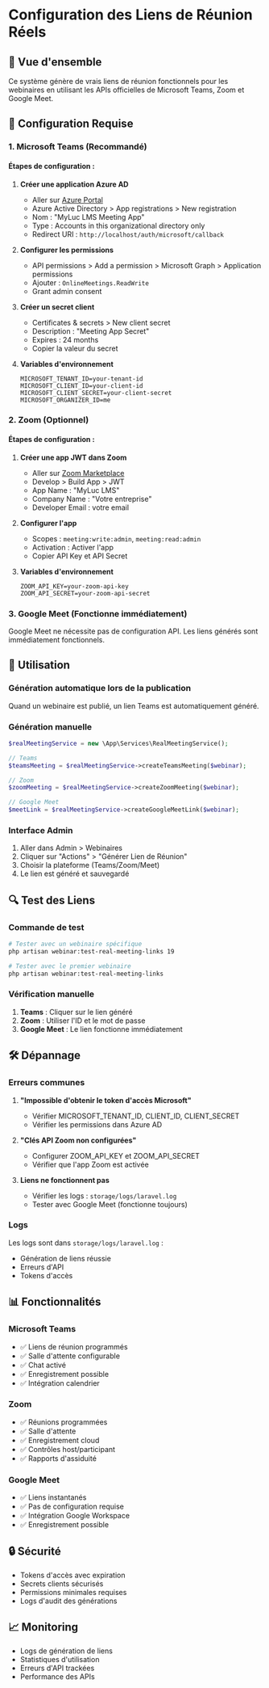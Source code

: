 # Configuration des Liens de Réunion Réels

## 🎯 Vue d'ensemble

Ce système génère de vrais liens de réunion fonctionnels pour les webinaires en utilisant les APIs officielles de Microsoft Teams, Zoom et Google Meet.

## 🔧 Configuration Requise

### 1. Microsoft Teams (Recommandé)

#### Étapes de configuration :

1. **Créer une application Azure AD**
   - Aller sur [Azure Portal](https://portal.azure.com)
   - Azure Active Directory > App registrations > New registration
   - Nom : "MyLuc LMS Meeting App"
   - Type : Accounts in this organizational directory only
   - Redirect URI : `http://localhost/auth/microsoft/callback`

2. **Configurer les permissions**
   - API permissions > Add a permission > Microsoft Graph > Application permissions
   - Ajouter : `OnlineMeetings.ReadWrite`
   - Grant admin consent

3. **Créer un secret client**
   - Certificates & secrets > New client secret
   - Description : "Meeting App Secret"
   - Expires : 24 months
   - Copier la valeur du secret

4. **Variables d'environnement**
   ```env
   MICROSOFT_TENANT_ID=your-tenant-id
   MICROSOFT_CLIENT_ID=your-client-id
   MICROSOFT_CLIENT_SECRET=your-client-secret
   MICROSOFT_ORGANIZER_ID=me
   ```

### 2. Zoom (Optionnel)

#### Étapes de configuration :

1. **Créer une app JWT dans Zoom**
   - Aller sur [Zoom Marketplace](https://marketplace.zoom.us)
   - Develop > Build App > JWT
   - App Name : "MyLuc LMS"
   - Company Name : "Votre entreprise"
   - Developer Email : votre email

2. **Configurer l'app**
   - Scopes : `meeting:write:admin`, `meeting:read:admin`
   - Activation : Activer l'app
   - Copier API Key et API Secret

3. **Variables d'environnement**
   ```env
   ZOOM_API_KEY=your-zoom-api-key
   ZOOM_API_SECRET=your-zoom-api-secret
   ```

### 3. Google Meet (Fonctionne immédiatement)

Google Meet ne nécessite pas de configuration API. Les liens générés sont immédiatement fonctionnels.

## 🚀 Utilisation

### Génération automatique lors de la publication

Quand un webinaire est publié, un lien Teams est automatiquement généré.

### Génération manuelle

```php
$realMeetingService = new \App\Services\RealMeetingService();

// Teams
$teamsMeeting = $realMeetingService->createTeamsMeeting($webinar);

// Zoom
$zoomMeeting = $realMeetingService->createZoomMeeting($webinar);

// Google Meet
$meetLink = $realMeetingService->createGoogleMeetLink($webinar);
```

### Interface Admin

1. Aller dans Admin > Webinaires
2. Cliquer sur "Actions" > "Générer Lien de Réunion"
3. Choisir la plateforme (Teams/Zoom/Meet)
4. Le lien est généré et sauvegardé

## 🔍 Test des Liens

### Commande de test

```bash
# Tester avec un webinaire spécifique
php artisan webinar:test-real-meeting-links 19

# Tester avec le premier webinaire
php artisan webinar:test-real-meeting-links
```

### Vérification manuelle

1. **Teams** : Cliquer sur le lien généré
2. **Zoom** : Utiliser l'ID et le mot de passe
3. **Google Meet** : Le lien fonctionne immédiatement

## 🛠️ Dépannage

### Erreurs communes

1. **"Impossible d'obtenir le token d'accès Microsoft"**
   - Vérifier MICROSOFT_TENANT_ID, CLIENT_ID, CLIENT_SECRET
   - Vérifier les permissions dans Azure AD

2. **"Clés API Zoom non configurées"**
   - Configurer ZOOM_API_KEY et ZOOM_API_SECRET
   - Vérifier que l'app Zoom est activée

3. **Liens ne fonctionnent pas**
   - Vérifier les logs : `storage/logs/laravel.log`
   - Tester avec Google Meet (fonctionne toujours)

### Logs

Les logs sont dans `storage/logs/laravel.log` :
- Génération de liens réussie
- Erreurs d'API
- Tokens d'accès

## 📊 Fonctionnalités

### Microsoft Teams
- ✅ Liens de réunion programmés
- ✅ Salle d'attente configurable
- ✅ Chat activé
- ✅ Enregistrement possible
- ✅ Intégration calendrier

### Zoom
- ✅ Réunions programmées
- ✅ Salle d'attente
- ✅ Enregistrement cloud
- ✅ Contrôles host/participant
- ✅ Rapports d'assiduité

### Google Meet
- ✅ Liens instantanés
- ✅ Pas de configuration requise
- ✅ Intégration Google Workspace
- ✅ Enregistrement possible

## 🔒 Sécurité

- Tokens d'accès avec expiration
- Secrets clients sécurisés
- Permissions minimales requises
- Logs d'audit des générations

## 📈 Monitoring

- Logs de génération de liens
- Statistiques d'utilisation
- Erreurs d'API trackées
- Performance des APIs





